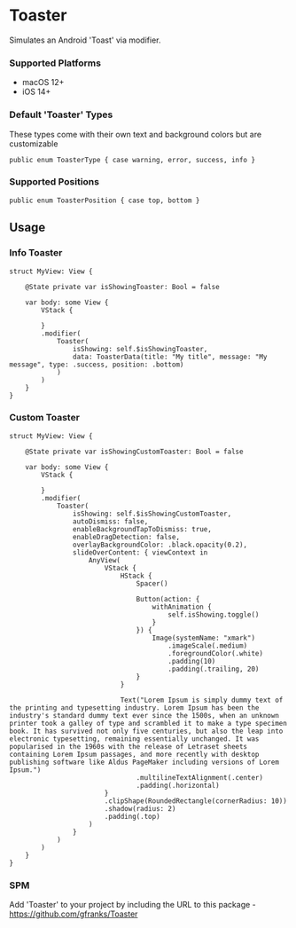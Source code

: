 # Toaster

Simulates an Android 'Toast' via modifier.

### Supported Platforms
* macOS 12+
* iOS 14+

### Default 'Toaster' Types
These types come with their own text and background colors but are customizable
```
public enum ToasterType { case warning, error, success, info }
```

### Supported Positions
```
public enum ToasterPosition { case top, bottom }
```

## Usage
### Info Toaster
```
struct MyView: View {

	@State private var isShowingToaster: Bool = false

	var body: some View {
		VStack {
		
		}
		.modifier(
			Toaster(
				isShowing: self.$isShowingToaster, 
				data: ToasterData(title: "My title", message: "My message", type: .success, position: .bottom)
			)
		)
	}
}
```

### Custom Toaster
```
struct MyView: View {

	@State private var isShowingCustomToaster: Bool = false
	
	var body: some View {
		VStack {
		
		}
		.modifier(
			Toaster(
				isShowing: self.$isShowingCustomToaster,
				autoDismiss: false,
				enableBackgroundTapToDismiss: true,
				enableDragDetection: false,
				overlayBackgroundColor: .black.opacity(0.2),
				slideOverContent: { viewContext in
					AnyView(
						VStack {
							HStack {
								Spacer()
								
								Button(action: {
									withAnimation {
										self.isShowing.toggle()
									}
								}) {
									Image(systemName: "xmark")
										.imageScale(.medium)
										.foregroundColor(.white)
										.padding(10)
										.padding(.trailing, 20)
								}
							}
							
							Text("Lorem Ipsum is simply dummy text of the printing and typesetting industry. Lorem Ipsum has been the industry's standard dummy text ever since the 1500s, when an unknown printer took a galley of type and scrambled it to make a type specimen book. It has survived not only five centuries, but also the leap into electronic typesetting, remaining essentially unchanged. It was popularised in the 1960s with the release of Letraset sheets containing Lorem Ipsum passages, and more recently with desktop publishing software like Aldus PageMaker including versions of Lorem Ipsum.")
								.multilineTextAlignment(.center)
								.padding(.horizontal)
						}
						.clipShape(RoundedRectangle(cornerRadius: 10))
						.shadow(radius: 2)
						.padding(.top)
					)
				}
			)
		)
	}
}
```
### SPM
Add 'Toaster' to your project by including the URL to this package - https://github.com/gfranks/Toaster
